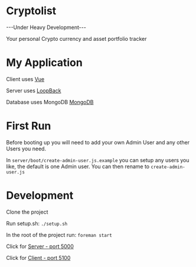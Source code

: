 # Cryptolist

---Under Heavy Development---

Your personal Crypto currency and asset portfolio tracker

# My Application

Client uses [Vue](https://vuejs.org)

Server uses [LoopBack](http://loopback.io)

Database uses MongoDB [MongoDB](https://mongodb.com)

# First Run

Before booting up you will need to add your own Admin User and any other Users you need.

In ```server/boot/create-admin-user.js.example``` you can setup any users you like, the default is one Admin user. You can then rename to ```create-admin-user.js```

# Development

Clone the project

Run setup.sh:
```./setup.sh```

In the root of the project run: ```foreman start```

Click for [Server - port 5000](http://localhost:5000/explorer)

Click for [Client - port 5100](http://localhost:5100)
